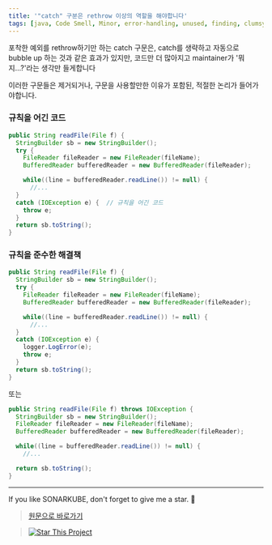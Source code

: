 ```yaml
---
title: '"catch" 구분은 rethrow 이상의 역할을 해야합니다'
tags: [java, Code Smell, Minor, error-handling, unused, finding, clumsy]
---
```


포착한 예외를 rethrow하기만 하는 catch 구문은, catch를 생략하고 자동으로 bubble up 하는 것과 같은 효과가 있지만, 코드만 더 많아지고 maintainer가 '뭐지...?'라는 생각만 들게합니다

이러한 구문들은 제거되거나, 구문을 사용할만한 이유가 포함된, 적절한 논리가 들어가야합니다.

### 규칙을 어긴 코드

```java
public String readFile(File f) {
  StringBuilder sb = new StringBuilder();
  try {
    FileReader fileReader = new FileReader(fileName);
    BufferedReader bufferedReader = new BufferedReader(fileReader);

    while((line = bufferedReader.readLine()) != null) {
      //...
  }
  catch (IOException e) {  // 규칙을 어긴 코드
    throw e;
  }
  return sb.toString();
}
```

### 규칙을 준수한 해결책

```java
public String readFile(File f) {
  StringBuilder sb = new StringBuilder();
  try {
    FileReader fileReader = new FileReader(fileName);
    BufferedReader bufferedReader = new BufferedReader(fileReader);

    while((line = bufferedReader.readLine()) != null) {
      //...
  }
  catch (IOException e) {
    logger.LogError(e);
    throw e;
  }
  return sb.toString();
}
```

또는

```java
public String readFile(File f) throws IOException {
  StringBuilder sb = new StringBuilder();
  FileReader fileReader = new FileReader(fileName);
  BufferedReader bufferedReader = new BufferedReader(fileReader);

  while((line = bufferedReader.readLine()) != null) {
    //...

  return sb.toString();
}
```

---

If you like SONARKUBE, don't forget to give me a star. :star2:

> [원문으로 바로가기](https://rules.sonarsource.com/java/tag/clumsy/RSPEC-2737)

> [![Star This Project](https://img.shields.io/github/stars/kantabile/sonarkube.svg?label=Stars&style=social)](https://github.com/kantabile/sonarkube)
